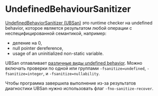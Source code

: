 # UndefinedBehaviourSanitizer

[UndefinedBehaviorSanitizer (UBSan)](https://clang.llvm.org/docs/UndefinedBehaviorSanitizer.html)
это runtime checker на undefined behavior, которое является результатом
любой операции с неспецифицированной семантикой, например:

- деление на 0,
- null pointer dereference,
- usage of an uninitialized non-static variable.

UBSan отлавливает [различные виды undefined behavior](https://clang.llvm.org/docs/UndefinedBehaviorSanitizer.html#ubsan-checks).
Можно включать проверки по одной или группами ```-fsanitize=undefined```,
```-fsanitize=integer```, и ```-fsanitize=nullability```.

Чтобы программа завершила выполнение из-за результатов диагностики UBSan
нужно использовать флаг ```-fno-sanitize-recover```.
